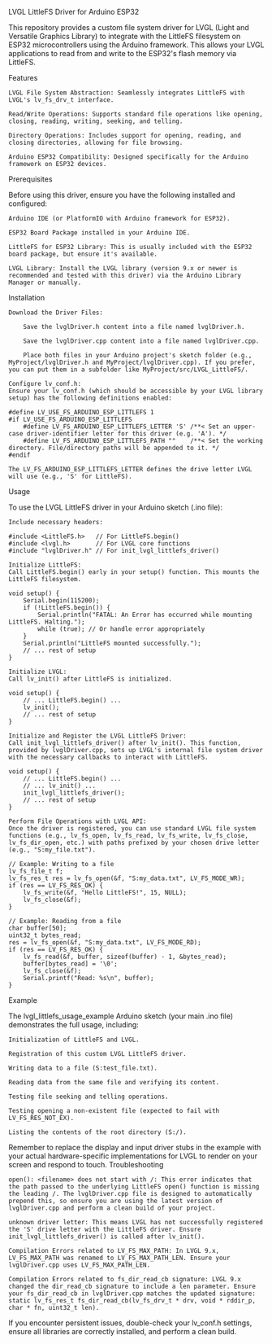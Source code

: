 LVGL LittleFS Driver for Arduino ESP32

This repository provides a custom file system driver for LVGL (Light and Versatile Graphics Library) to integrate with the LittleFS filesystem on ESP32 microcontrollers using the Arduino framework. This allows your LVGL applications to read from and write to the ESP32's flash memory via LittleFS.

Features

    LVGL File System Abstraction: Seamlessly integrates LittleFS with LVGL's lv_fs_drv_t interface.

    Read/Write Operations: Supports standard file operations like opening, closing, reading, writing, seeking, and telling.

    Directory Operations: Includes support for opening, reading, and closing directories, allowing for file browsing.

    Arduino ESP32 Compatibility: Designed specifically for the Arduino framework on ESP32 devices.

Prerequisites

Before using this driver, ensure you have the following installed and configured:

    Arduino IDE (or PlatformIO with Arduino framework for ESP32).

    ESP32 Board Package installed in your Arduino IDE.

    LittleFS for ESP32 Library: This is usually included with the ESP32 board package, but ensure it's available.

    LVGL Library: Install the LVGL library (version 9.x or newer is recommended and tested with this driver) via the Arduino Library Manager or manually.

Installation

    Download the Driver Files:

        Save the lvglDriver.h content into a file named lvglDriver.h.

        Save the lvglDriver.cpp content into a file named lvglDriver.cpp.

        Place both files in your Arduino project's sketch folder (e.g., MyProject/lvglDriver.h and MyProject/lvglDriver.cpp). If you prefer, you can put them in a subfolder like MyProject/src/LVGL_LittleFS/.

    Configure lv_conf.h:
    Ensure your lv_conf.h (which should be accessible by your LVGL library setup) has the following definitions enabled:

    #define LV_USE_FS_ARDUINO_ESP_LITTLEFS 1
    #if LV_USE_FS_ARDUINO_ESP_LITTLEFS
        #define LV_FS_ARDUINO_ESP_LITTLEFS_LETTER 'S' /**< Set an upper-case driver-identifier letter for this driver (e.g. 'A'). */
        #define LV_FS_ARDUINO_ESP_LITTLEFS_PATH ""    /**< Set the working directory. File/directory paths will be appended to it. */
    #endif

    The LV_FS_ARDUINO_ESP_LITTLEFS_LETTER defines the drive letter LVGL will use (e.g., 'S' for LittleFS).

Usage

To use the LVGL LittleFS driver in your Arduino sketch (.ino file):

    Include necessary headers:

    #include <LittleFS.h>   // For LittleFS.begin()
    #include <lvgl.h>       // For LVGL core functions
    #include "lvglDriver.h" // For init_lvgl_littlefs_driver()

    Initialize LittleFS:
    Call LittleFS.begin() early in your setup() function. This mounts the LittleFS filesystem.

    void setup() {
        Serial.begin(115200);
        if (!LittleFS.begin()) {
            Serial.println("FATAL: An Error has occurred while mounting LittleFS. Halting.");
            while (true); // Or handle error appropriately
        }
        Serial.println("LittleFS mounted successfully.");
        // ... rest of setup
    }

    Initialize LVGL:
    Call lv_init() after LittleFS is initialized.

    void setup() {
        // ... LittleFS.begin() ...
        lv_init();
        // ... rest of setup
    }

    Initialize and Register the LVGL LittleFS Driver:
    Call init_lvgl_littlefs_driver() after lv_init(). This function, provided by lvglDriver.cpp, sets up LVGL's internal file system driver with the necessary callbacks to interact with LittleFS.

    void setup() {
        // ... LittleFS.begin() ...
        // ... lv_init() ...
        init_lvgl_littlefs_driver();
        // ... rest of setup
    }

    Perform File Operations with LVGL API:
    Once the driver is registered, you can use standard LVGL file system functions (e.g., lv_fs_open, lv_fs_read, lv_fs_write, lv_fs_close, lv_fs_dir_open, etc.) with paths prefixed by your chosen drive letter (e.g., "S:my_file.txt").

    // Example: Writing to a file
    lv_fs_file_t f;
    lv_fs_res_t res = lv_fs_open(&f, "S:my_data.txt", LV_FS_MODE_WR);
    if (res == LV_FS_RES_OK) {
        lv_fs_write(&f, "Hello LittleFS!", 15, NULL);
        lv_fs_close(&f);
    }

    // Example: Reading from a file
    char buffer[50];
    uint32_t bytes_read;
    res = lv_fs_open(&f, "S:my_data.txt", LV_FS_MODE_RD);
    if (res == LV_FS_RES_OK) {
        lv_fs_read(&f, buffer, sizeof(buffer) - 1, &bytes_read);
        buffer[bytes_read] = '\0';
        lv_fs_close(&f);
        Serial.printf("Read: %s\n", buffer);
    }

Example

The lvgl_littlefs_usage_example Arduino sketch (your main .ino file) demonstrates the full usage, including:

    Initialization of LittleFS and LVGL.

    Registration of this custom LVGL LittleFS driver.

    Writing data to a file (S:test_file.txt).

    Reading data from the same file and verifying its content.

    Testing file seeking and telling operations.

    Testing opening a non-existent file (expected to fail with LV_FS_RES_NOT_EX).

    Listing the contents of the root directory (S:/).

Remember to replace the display and input driver stubs in the example with your actual hardware-specific implementations for LVGL to render on your screen and respond to touch.
Troubleshooting

    open(): <filename> does not start with /: This error indicates that the path passed to the underlying LittleFS open() function is missing the leading /. The lvglDriver.cpp file is designed to automatically prepend this, so ensure you are using the latest version of lvglDriver.cpp and perform a clean build of your project.

    unknown driver letter: This means LVGL has not successfully registered the 'S' drive letter with the LittleFS driver. Ensure init_lvgl_littlefs_driver() is called after lv_init().

    Compilation Errors related to LV_FS_MAX_PATH: In LVGL 9.x, LV_FS_MAX_PATH was renamed to LV_FS_MAX_PATH_LEN. Ensure your lvglDriver.cpp uses LV_FS_MAX_PATH_LEN.

    Compilation Errors related to fs_dir_read_cb signature: LVGL 9.x changed the dir_read_cb signature to include a len parameter. Ensure your fs_dir_read_cb in lvglDriver.cpp matches the updated signature: static lv_fs_res_t fs_dir_read_cb(lv_fs_drv_t * drv, void * rddir_p, char * fn, uint32_t len).

If you encounter persistent issues, double-check your lv_conf.h settings, ensure all libraries are correctly installed, and perform a clean build.
